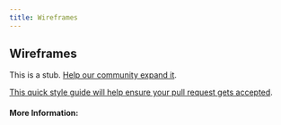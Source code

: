 ```yaml
---
title: Wireframes
---
```


## Wireframes

This is a stub. [Help our community expand it](https://github.com/freeCodeCamp/guide-articles/tree/master/articles/User-Experience-Design/Wireframes/index.md).

[This quick style guide will help ensure your pull request gets accepted](https://github.com/freeCodeCamp/guide-articles/blob/master/README.md).

<!-- The article goes here, in GitHub-flavored Markdown. Feel free to add YouTube videos, images, and CodePen/JSBin embeds  -->

#### More Information:
<!-- Please add any articles you think might be helpful to read before writing the article -->


